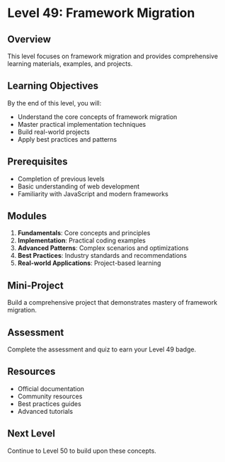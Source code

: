 # Level 49: Framework Migration

## Overview
This level focuses on framework migration and provides comprehensive learning materials, examples, and projects.

## Learning Objectives
By the end of this level, you will:
- Understand the core concepts of framework migration
- Master practical implementation techniques
- Build real-world projects
- Apply best practices and patterns

## Prerequisites
- Completion of previous levels
- Basic understanding of web development
- Familiarity with JavaScript and modern frameworks

## Modules
1. **Fundamentals**: Core concepts and principles
2. **Implementation**: Practical coding examples
3. **Advanced Patterns**: Complex scenarios and optimizations
4. **Best Practices**: Industry standards and recommendations
5. **Real-world Applications**: Project-based learning

## Mini-Project
Build a comprehensive project that demonstrates mastery of framework migration.

## Assessment
Complete the assessment and quiz to earn your Level 49 badge.

## Resources
- Official documentation
- Community resources
- Best practices guides
- Advanced tutorials

## Next Level
Continue to Level 50 to build upon these concepts.
